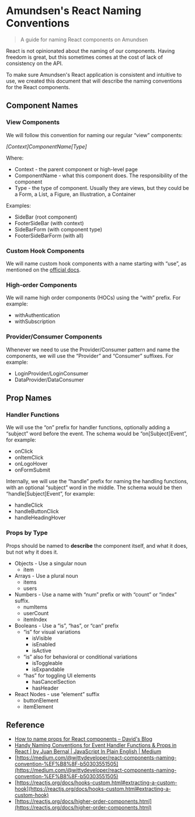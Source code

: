 # Amundsen's React Naming Conventions
> A guide for naming React components on Amundsen

React is not opinionated about the naming of our components. Having freedom is great, but this sometimes comes at the cost of lack of consistency on the API.

To make sure Amundsen's React application is consistent and intuitive to use, we created this document that will describe the naming conventions for the React components.

## Component Names

### View Components

We will follow this convention for naming our regular “view” components:

_[Context]ComponentName[Type]_

Where:
*   Context - the parent component or high-level page
*   ComponentName - what this component does. The responsibility of the component
*   Type - the type of component. Usually they are views, but they could be a Form, a List, a Figure, an Illustration, a Container

Examples:
*   SideBar (root component)
*   FooterSideBar (with context)
*   SideBarForm (with component type)
*   FooterSideBarForm (with all)


### Custom Hook Components

We will name custom hook components with a name starting with “use”, as mentioned on the [official docs](https://reactjs.org/docs/hooks-custom.html#extracting-a-custom-hook).


### High-order Components

We will name high order components (HOCs) using the “with” prefix. For example:

*   withAuthentication
*   withSubscription


### Provider/Consumer Components

Whenever we need to use the Provider/Consumer pattern and name the components, we will use the “Provider” and “Consumer” suffixes. For example:

*   LoginProvider/LoginConsumer
*   DataProvider/DataConsumer


## Prop Names

### Handler Functions

We will use the “on” prefix for handler functions, optionally adding a “subject” word before the event. The schema would be “on[Subject]Event”, for example:

*   onClick
*   onItemClick
*   onLogoHover
*   onFormSubmit

Internally, we will use the “handle” prefix for naming the handling functions, with an optional “subject” word in the middle. The schema would be then “handle[Subject]Event”, for example:

*   handleClick
*   handleButtonClick
*   handleHeadingHover

### Props by Type

Props should be named to **describe** the component itself, and what it does, but not why it does it.

*   Objects - Use a singular noun
    *   item
*   Arrays - Use a plural noun
    *   items
    *   users
*   Numbers - Use a name with “num” prefix or with “count” or “index” suffix.
    *   numItems
    *   userCount
    *   itemIndex
*   Booleans - Use a “is”, “has”, or “can” prefix
    *   “is” for visual variations
        *   isVisible
        *   isEnabled
        *   isActive
    *   “is” also for behavioral or conditional variations
        *   isToggleable
        *   isExpandable
    *   “has” for toggling UI elements
        *   hasCancelSection
        *   hasHeader
*   React Nodes - use “element” suffix
    *   buttonElement
    *   itemElement


## Reference
*   [How to name props for React components – David's Blog](https://dlinau.wordpress.com/2016/02/22/how-to-name-props-for-react-components/)
*   [Handy Naming Conventions for Event Handler Functions & Props in React | by Juan Bernal | JavaScript In Plain English | Medium](https://medium.com/javascript-in-plain-english/handy-naming-conventions-for-event-handler-functions-props-in-react-fc1cbb791364)
*   [https://medium.com/@wittydeveloper/react-components-naming-convention-%EF%B8%8F-b50303551505](https://medium.com/@wittydeveloper/react-components-naming-convention-%EF%B8%8F-b50303551505)
*   [https://reactjs.org/docs/hooks-custom.html#extracting-a-custom-hook](https://reactjs.org/docs/hooks-custom.html#extracting-a-custom-hook)
*   [https://reactjs.org/docs/higher-order-components.html](https://reactjs.org/docs/higher-order-components.html)
